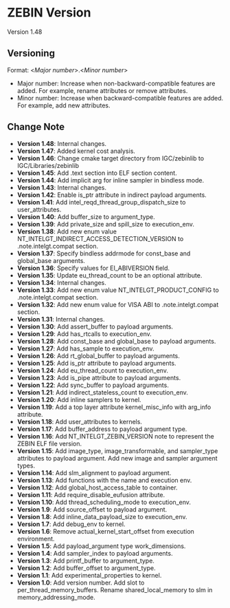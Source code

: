 <!---======================= begin_copyright_notice ============================

Copyright (C) 2022-2023 Intel Corporation

SPDX-License-Identifier: MIT

============================= end_copyright_notice ==========================-->

# ZEBIN Version
Version 1.48

## Versioning
Format: \<_Major number_\>.\<_Minor number_\>
- Major number: Increase when non-backward-compatible features are added. For example, rename attributes or remove attributes.
- Minor number: Increase when backward-compatible features are added. For example, add new attributes.

## Change Note
- **Version 1.48**: Internal changes.
- **Version 1.47**: Added kernel cost analysis.
- **Version 1.46**: Change cmake target directory from IGC/zebinlib to IGC/Libraries/zebinlib
- **Version 1.45**: Add .text section into ELF section content.
- **Version 1.44**: Add implicit arg for inline sampler in bindless mode.
- **Version 1.43**: Internal changes.
- **Version 1.42**: Enable is_ptr attribute in indirect payload arguments.
- **Version 1.41**: Add intel_reqd_thread_group_dispatch_size to user_attributes.
- **Version 1.40**: Add buffer_size to argument_type.
- **Version 1.39**: Add private_size and spill_size to execution_env.
- **Version 1.38**: Add new enum value NT_INTELGT_INDIRECT_ACCESS_DETECTION_VERSION to .note.intelgt.compat section.
- **Version 1.37**: Specify bindless addrmode for const_base and global_base arguments.
- **Version 1.36**: Specify values for EI_ABIVERSION field.
- **Version 1.35**: Update eu_thread_count to be an optional attribute.
- **Version 1.34**: Internal changes.
- **Version 1.33**: Add new enum value NT_INTELGT_PRODUCT_CONFIG to .note.intelgt.compat section.
- **Version 1.32**: Add new enum value for VISA ABI to .note.intelgt.compat section.
- **Version 1.31**: Internal changes.
- **Version 1.30**: Add assert_buffer to payload arguments.
- **Version 1.29**: Add has_rtcalls to execution_env.
- **Version 1.28**: Add const_base and global_base to payload arguments.
- **Version 1.27**: Add has_sample to execution_env.
- **Version 1.26**: Add rt_global_buffer to payload arguments.
- **Version 1.25**: Add is_ptr attribute to payload arguments.
- **Version 1.24**: Add eu_thread_count to execution_env.
- **Version 1.23**: Add is_pipe attribute to payload arguments.
- **Version 1.22**: Add sync_buffer to payload arguments.
- **Version 1.21**: Add indirect_stateless_count to execution_env.
- **Version 1.20**: Add inline samplers to kernel.
- **Version 1.19**: Add a top layer attribute kernel_misc_info with arg_info attribute.
- **Version 1.18**: Add user_attributes to kernels.
- **Version 1.17**: Add buffer_address to payload argument type.
- **Version 1.16**: Add NT_INTELGT_ZEBIN_VERSION note to represent the ZEBIN ELF file version.
- **Version 1.15**: Add image_type, image_transformable, and sampler_type attributes to payload argument. Add new image and sampler argument types.
- **Version 1.14**: Add slm_alignment to payload argument.
- **Version 1.13**: Add functions with the name and execution env.
- **Version 1.12**: Add global_host_access_table to container.
- **Version 1.11**: Add require_disable_eufusion attribute.
- **Version 1.10**: Add thread_scheduling_mode to execution_env.
- **Version 1.9**: Add source_offset to payload argument.
- **Version 1.8**: Add inline_data_payload_size to execution_env.
- **Version 1.7**: Add debug_env to kernel.
- **Version 1.6**: Remove actual_kernel_start_offset from execution environment.
- **Version 1.5**: Add payload_argument type work_dimensions.
- **Version 1.4**: Add sampler_index to payload arguments.
- **Version 1.3**: Add printf_buffer to argument_type.
- **Version 1.2**: Add buffer_offset to argument_type.
- **Version 1.1**: Add experimental_properties to kernel.
- **Version 1.0**: Add version number. Add slot to per_thread_memory_buffers. Rename shared_local_memory to slm in memory_addressing_mode.
